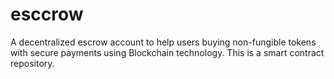 # esccrow
A decentralized escrow account to help users buying non-fungible tokens with secure payments using Blockchain technology. This is a smart contract repository.
